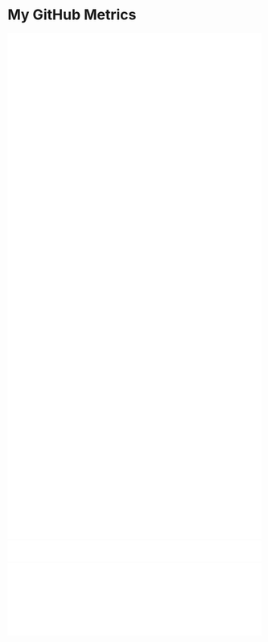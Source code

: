 # My GitHub Metrics
![Metrics](/github-metrics.svg)
<br>
![My Code](metrics.plugin.lines.history.svg)
<br>
![Web Performance](metrics.plugin.pagespeed.svg)

